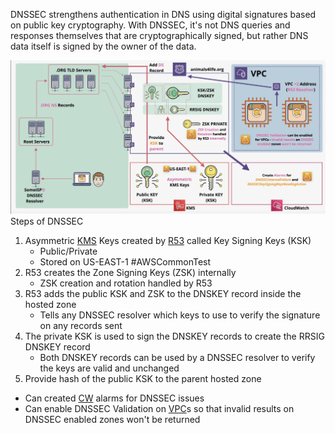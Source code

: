 DNSSEC strengthens authentication in DNS using digital signatures based on public key cryptography. With DNSSEC, it's not DNS queries and responses themselves that are cryptographically signed, but rather DNS data itself is signed by the owner of the data.


![Pasted image 20250320203118.png](_atts/Pasted%20image%2020250320203118.png)
Steps of DNSSEC

1) Asymmetric [KMS](../../Security/KMS/KMS.md) Keys created by [R53](R53.md) called Key Signing Keys (KSK)
	- Public/Private
	- Stored on US-EAST-1 #AWSCommonTest 
2) R53 creates the Zone Signing Keys (ZSK) internally
	- ZSK creation and rotation handled by R53
3) R53 adds the public KSK and ZSK to the DNSKEY record inside the hosted zone
	- Tells any DNSSEC resolver which keys to use to verify the signature on any records sent
4) The private KSK is used to sign the DNSKEY records to create the RRSIG DNSKEY record
	- Both DNSKEY records can be used by a DNSSEC resolver to verify the keys are valid and unchanged
5) Provide hash of the public KSK to the parent hosted zone

- Can created [CW](../../Messages-Logs/CW/CW.md) alarms for DNSSEC issues
- Can enable DNSSEC Validation on [VPC](../VPC/VPC.md)s so that invalid results on DNSSEC enabled zones won't be returned
